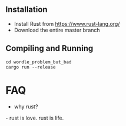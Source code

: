 ## Installation
- Install Rust from https://www.rust-lang.org/
- Download the entire master branch

## Compiling and Running

```
cd wordle_problem_but_bad
cargo run --release
```

# FAQ

+ why rust?

\- rust is love. rust is life.